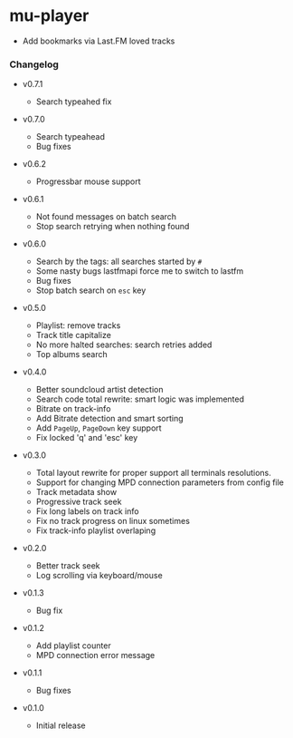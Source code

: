 # mu-player
  * Add bookmarks via Last.FM loved tracks

### Changelog
  * v0.7.1
    - Search typeahed fix

  * v0.7.0
    - Search typeahead
    - Bug fixes

  * v0.6.2
    - Progressbar mouse support

  * v0.6.1
    - Not found messages on batch search
    - Stop search retrying when nothing found

  * v0.6.0
    - Search by the tags: all searches started by `#`
    - Some nasty bugs lastfmapi force me to switch to lastfm
    - Bug fixes
    - Stop batch search on `esc` key

  * v0.5.0
    - Playlist: remove tracks
    - Track title capitalize
    - No more halted searches: search retries added
    - Top albums search

  * v0.4.0
    - Better soundcloud artist detection
    - Search code total rewrite: smart logic was implemented
    - Bitrate on track-info
    - Add Bitrate detection and smart sorting
    - Add `PageUp`, `PageDown` key support
    - Fix locked 'q' and 'esc' key

  * v0.3.0
    - Total layout rewrite for proper support all terminals resolutions.
    - Support for changing MPD connection parameters from config file
    - Track metadata show
    - Progressive track seek
    - Fix long labels on track info
    - Fix no track progress on linux sometimes
    - Fix track-info playlist overlaping

  * v0.2.0
    - Better track seek
    - Log scrolling via keyboard/mouse

  * v0.1.3
    - Bug fix

  * v0.1.2
    - Add playlist counter
    - MPD connection error message

  * v0.1.1
    - Bug fixes

  * v0.1.0
    - Initial release
